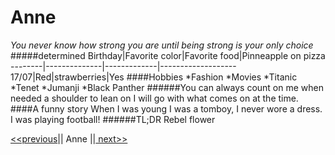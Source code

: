 # Anne
*You never know how strong you are until being strong is your only choice*
#####determined
Birthday|Favorite color|Favorite food|Pinneapple on pizza
--------|--------------|-------------|-------------------
17/07|Red|strawberries|Yes
####Hobbies
*Fashion
*Movies 
  *Titanic
  *Tenet
  *Jumanji
  *Black Panther
######You can always count on me when needed a shoulder to lean on
I will go with what comes on at the time.
####A funny story
When I was young I was a tomboy, I never wore a dress. I was playing football!
######TL;DR
Rebel flower

[<<previous]()|| Anne ||[ next>>]()
